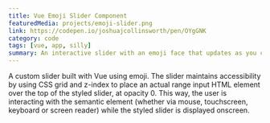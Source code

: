 ```yaml
---
title: Vue Emoji Slider Component
featuredMedia: projects/emoji-slider.png
link: https://codepen.io/joshuajcollinsworth/pen/OYgGNK
category: code
tags: [vue, app, silly]
summary: An interactive slider with an emoji face that updates as you change the input.
---
```


A custom slider built with Vue using emoji. The slider maintains accessibility by using CSS grid and z-index to place an actual range input HTML element over the top of the styled slider, at opacity 0. This way, the user is interacting with the semantic element (whether via mouse, touchscreen, keyboard or screen reader) while the styled slider is displayed onscreen.
